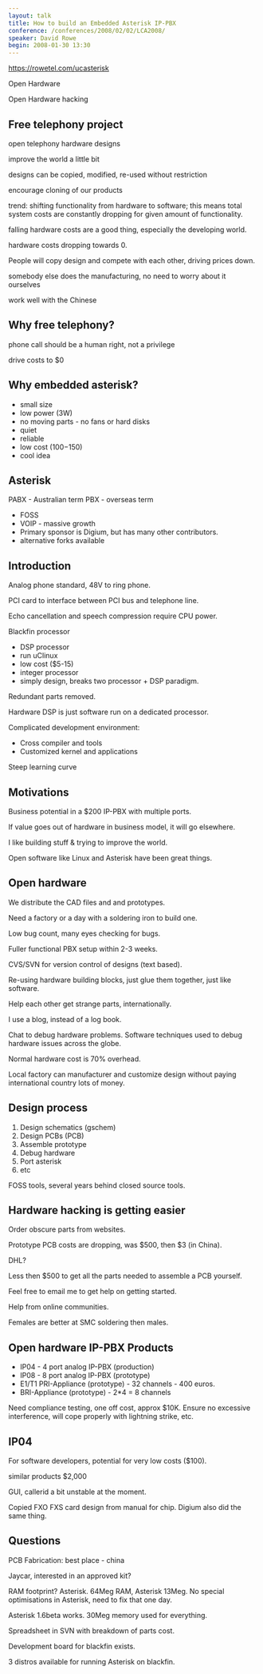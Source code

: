 ```yaml
---
layout: talk
title: How to build an Embedded Asterisk IP-PBX
conference: /conferences/2008/02/02/LCA2008/
speaker: David Rowe
begin: 2008-01-30 13:30
---
```

<https://rowetel.com/ucasterisk>

Open Hardware

Open Hardware hacking

## Free telephony project

open telephony hardware designs

improve the world a little bit

designs can be copied, modified, re-used without restriction

encourage cloning of our products

trend: shifting functionality from hardware to software; this means
total system costs are constantly dropping for given amount of
functionality.

falling hardware costs are a good thing, especially the developing
world.

hardware costs dropping towards 0.

People will copy design and compete with each other, driving prices
down.

somebody else does the manufacturing, no need to worry about it ourselves

work well with the Chinese

## Why free telephony?

phone call should be a human right, not a privilege

drive costs to $0

## Why embedded asterisk?

* small size
* low power (3W)
* no moving parts - no fans or hard disks
* quiet
* reliable
* low cost ($100-$150)
* cool idea

## Asterisk

PABX - Australian term
PBX - overseas term

* FOSS
* VOIP - massive growth
* Primary sponsor is Digium, but has many other contributors.
* alternative forks available

## Introduction

Analog phone standard, 48V to ring phone.

PCI card to interface between PCI bus and telephone line.

Echo cancellation and speech compression require CPU power.

Blackfin processor

* DSP processor
* run uClinux
* low cost ($5-15)
* integer processor
* simply design, breaks two processor + DSP paradigm.

Redundant parts removed.

Hardware DSP is just software run on a dedicated processor.

Complicated development environment:

* Cross compiler and tools
* Customized kernel and applications

Steep learning curve

## Motivations

Business potential in a $200 IP-PBX with multiple ports.

If value goes out of hardware in business model, it will go elsewhere.

I like building stuff & trying to improve the world.

Open software like Linux and Asterisk have been great things.

## Open hardware

We distribute the CAD files and and prototypes.

Need a factory or a day with a soldering iron to build one.

Low bug count, many eyes checking for bugs.

Fuller functional PBX setup within 2-3 weeks.

CVS/SVN for version control of designs (text based).

Re-using hardware building blocks, just glue them together, just
like software.

Help each other get strange parts, internationally.

I use a blog, instead of a log book.

Chat to debug hardware problems. Software techniques used to debug
hardware issues across the globe.

Normal hardware cost is 70% overhead.

Local factory can manufacturer and customize design without paying
international country lots of money.

## Design process

1. Design schematics (gschem)
2. Design PCBs (PCB)
3. Assemble prototype
4. Debug hardware
5. Port asterisk
6. etc

FOSS tools, several years behind closed source tools.

## Hardware hacking is getting easier

Order obscure parts from websites.

Prototype PCB costs are dropping, was $500, then $3 (in China).

DHL?

Less then $500 to get all the parts needed to assemble a PCB yourself.

Feel free to email me to get help on getting started.

Help from online communities.

Females are better at SMC soldering then males.

## Open hardware IP-PBX Products

* IP04 - 4 port analog IP-PBX (production)
* IP08 - 8 port analog IP-PBX (prototype)
* E1/T1 PRI-Appliance (prototype) - 32 channels -  400 euros.
* BRI-Appliance (prototype) - 2*4 = 8 channels

Need compliance testing, one off cost, approx $10K. Ensure no
excessive interference, will cope properly with lightning strike,
etc.

## IP04

For software developers, potential for very low costs ($100).

similar products $2,000

GUI, callerid a bit unstable at the moment.

Copied FXO FXS card design from manual for chip. Digium also did
the same thing.

## Questions

PCB Fabrication: best place - china

Jaycar, interested in an approved kit?

RAM footprint? Asterisk. 64Meg RAM, Asterisk 13Meg. No special
optimisations in Asterisk, need to fix that one day.

Asterisk 1.6beta works. 30Meg memory used for everything.

Spreadsheet in SVN with breakdown of parts cost.

Development board for blackfin exists.

3 distros available for running Asterisk on blackfin.
